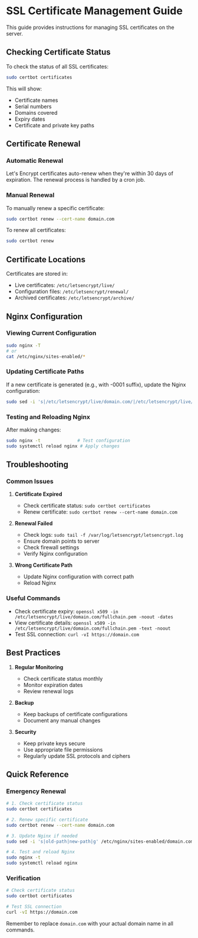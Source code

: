 # SSL Certificate Management Guide

This guide provides instructions for managing SSL certificates on the server.

## Checking Certificate Status

To check the status of all SSL certificates:
```bash
sudo certbot certificates
```

This will show:
- Certificate names
- Serial numbers
- Domains covered
- Expiry dates
- Certificate and private key paths

## Certificate Renewal

### Automatic Renewal
Let's Encrypt certificates auto-renew when they're within 30 days of expiration. The renewal process is handled by a cron job.

### Manual Renewal
To manually renew a specific certificate:
```bash
sudo certbot renew --cert-name domain.com
```

To renew all certificates:
```bash
sudo certbot renew
```

## Certificate Locations

Certificates are stored in:
- Live certificates: `/etc/letsencrypt/live/`
- Configuration files: `/etc/letsencrypt/renewal/`
- Archived certificates: `/etc/letsencrypt/archive/`

## Nginx Configuration

### Viewing Current Configuration
```bash
sudo nginx -T
# or
cat /etc/nginx/sites-enabled/*
```

### Updating Certificate Paths
If a new certificate is generated (e.g., with -0001 suffix), update the Nginx configuration:
```bash
sudo sed -i 's|/etc/letsencrypt/live/domain.com/|/etc/letsencrypt/live/domain.com-0001/|g' /etc/nginx/sites-enabled/domain.com
```

### Testing and Reloading Nginx
After making changes:
```bash
sudo nginx -t              # Test configuration
sudo systemctl reload nginx # Apply changes
```

## Troubleshooting

### Common Issues

1. **Certificate Expired**
   - Check certificate status: `sudo certbot certificates`
   - Renew certificate: `sudo certbot renew --cert-name domain.com`

2. **Renewal Failed**
   - Check logs: `sudo tail -f /var/log/letsencrypt/letsencrypt.log`
   - Ensure domain points to server
   - Check firewall settings
   - Verify Nginx configuration

3. **Wrong Certificate Path**
   - Update Nginx configuration with correct path
   - Reload Nginx

### Useful Commands

- Check certificate expiry: `openssl x509 -in /etc/letsencrypt/live/domain.com/fullchain.pem -noout -dates`
- View certificate details: `openssl x509 -in /etc/letsencrypt/live/domain.com/fullchain.pem -text -noout`
- Test SSL connection: `curl -vI https://domain.com`

## Best Practices

1. **Regular Monitoring**
   - Check certificate status monthly
   - Monitor expiration dates
   - Review renewal logs

2. **Backup**
   - Keep backups of certificate configurations
   - Document any manual changes

3. **Security**
   - Keep private keys secure
   - Use appropriate file permissions
   - Regularly update SSL protocols and ciphers

## Quick Reference

### Emergency Renewal
```bash
# 1. Check certificate status
sudo certbot certificates

# 2. Renew specific certificate
sudo certbot renew --cert-name domain.com

# 3. Update Nginx if needed
sudo sed -i 's|old-path|new-path|g' /etc/nginx/sites-enabled/domain.com

# 4. Test and reload Nginx
sudo nginx -t
sudo systemctl reload nginx
```

### Verification
```bash
# Check certificate status
sudo certbot certificates

# Test SSL connection
curl -vI https://domain.com
```

Remember to replace `domain.com` with your actual domain name in all commands. 
